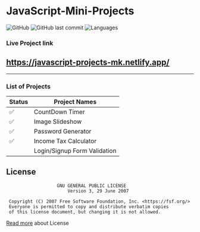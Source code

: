# JavaScript-Mini-Projects

![GitHub](https://img.shields.io/github/license/mohitkhedkar/JavaScript-Mini-Projects?style=for-the-badge)
![GitHub last commit](https://img.shields.io/github/last-commit/mohitkhedkar/JavaScript-Mini-Projects?style=for-the-badge)
![Languages](https://img.shields.io/github/languages/count/mohitkhedkar/JavaScript-Mini-Projects?style=for-the-badge)

### Live Project link

## https://javascript-projects-mk.netlify.app/

---

### List of Projects

| Status             | Project Names                |
| ------------------ | ---------------------------- |
| :white_check_mark: | CountDown Timer              |
| :white_check_mark: | Image Slideshow              |
| :white_check_mark: | Password Generator           |
| :white_check_mark: | Income Tax Calculator        |
|                    | Login/Signup Form Validation |

## License

```
                   GNU GENERAL PUBLIC LICENSE
                       Version 3, 29 June 2007

 Copyright (C) 2007 Free Software Foundation, Inc. <https://fsf.org/>
 Everyone is permitted to copy and distribute verbatim copies
 of this license document, but changing it is not allowed.
```

[Read more](/LICENSE) about License
